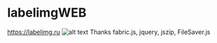 # labelimgWEB
https://labelimg.ru
![alt text](https://labelimg.ru/prev.png)
Thanks fabric.js, jquery, jszip, FileSaver.js
